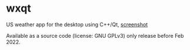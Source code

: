 # wxqt

US weather app for the desktop using C++/Qt, [screenshot](https://gitlab.com/joshua.tee/wxqt/-/blob/main/wxqt.png)

Available as a source code (license: GNU GPLv3) only release before Feb 2022.
